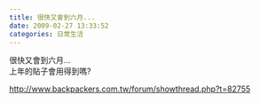 ```yaml
---
title: 很快又會到六月...
date: 2009-02-27 13:33:52
categories: 日常生活
---
```


  
很快又會到六月...  
上年的貼子會用得到嗎?  
  
<http://www.backpackers.com.tw/forum/showthread.php?t=82755>  